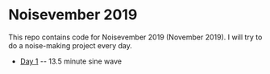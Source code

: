 # Noisevember 2019

This repo contains code for Noisevember 2019 (November 2019). I will
try to do a noise-making project every day.

* [Day 1](day-01) -- 13.5 minute sine wave
